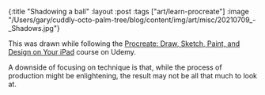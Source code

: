 {:title "Shadowing a ball"
 :layout :post
 :tags ["art/learn-procreate"]
 :image "/Users/gary/cuddly-octo-palm-tree/blog/content/img/art/misc/20210709_-_Shadows.jpg"}

This was drawn while following the [Procreate: Draw, Sketch, Paint, and Design
on Your iPad][udemy] course on Udemy.

A downside of focusing on technique is that, while the process of production
might be enlightening, the result may not be all that much to look at.

[udemy]: https://www.udemy.com/course/procreate-draw-sketch-paint-and-design-on-your-ipad/
